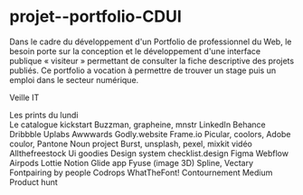 # projet--portfolio-CDUI
Dans le cadre du développement d'un Portfolio de professionnel du Web, le besoin porte sur la conception et le développement d'une interface publique « visiteur » permettant de consulter la fiche descriptive des projets publiés. Ce portfolio a vocation à permettre de trouver un stage puis un emploi dans le secteur numérique.


Veille IT 

Les prints du lundi <br/>
Le catalogue kickstart
Buzzman, grapheine, mnstr
LinkedIn
Behance
Dribbble
Uplabs
Awwwards
Godly.website
Frame.io
Picular, coolors, Adobe coulor, Pantone
Noun project
Burst, unsplash, pexel, mixkit vidéo
Allthefreestock
Ui goodies
Design system
checklist.design
Figma
Webflow
Airpods
Lottie
Notion
Glide app
Fyuse (image 3D)
Spline, Vectary
Fontpairing by people
Codrops
WhatTheFont!
Contournement
Medium
Product hunt
